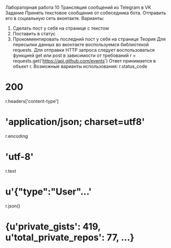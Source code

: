  Лабораторная работа 10
Трансляция сообщений из Telegram в VK
Задание
Принять текстовое сообщение от собеседника бота. Отправить его в социальную сеть вконтакте.
Варианты:
1. Сделать пост у себя на странице с текстом
2. Поставить в статус
3. Прокомментировать последний пост у себя на странице
Теория
Для пересылки данных во вконтакте воспользуемся библиотекой requests. Для отправки HTTP запроса следует воспользоваться функцией get или post в зависимости от требований
r = requests.get('https://api.github.com/events')
Ответ принимается в объект r. Возможные варианты использования:
r.status_code
# 200
r.headers['content-type']
# 'application/json; charset=utf8'
r.encoding
# 'utf-8'
r.text
# u'{"type":"User"...'
r.json()
# {u'private_gists': 419, u'total_private_repos': 77, ...}
